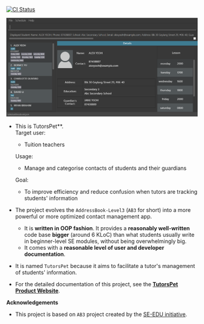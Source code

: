 [![CI Status](https://github.com/AY2021S2-CS2103T-T11-3/tp/workflows/Java%20CI/badge.svg)](https://github.com/AY2021S2-CS2103T-T11-3/tp/actions)

![Ui](docs/images/Ui.png)

* This is TutorsPet**.<br>
  Target user: 
  * Tuition teachers
  
  Usage: 
  * Manage and categorise contacts of students and their guardians
  
  Goal:
  *  To improve efficiency and reduce confusion when tutors are tracking students' information


* The project evolves the `AddressBook-Level3` (`AB3` for short) into a more powerful or more optimized contact management app.
  * It is **written in OOP fashion**. It provides a **reasonably well-written** code base **bigger** (around 6 KLoC) than what students usually write in beginner-level SE modules, without being overwhelmingly big.
  * It comes with a **reasonable level of user and developer documentation**.
  

* It is named `TutorsPet` because it aims to facilitate a tutor's management of students' information.
* For the detailed documentation of this project, see the **[TutorsPet Product Website](https://ay2021s2-cs2103t-t11-3.github.io/tp/)**.

**Acknowledgements**

* This project is based on `AB3` project created by the [SE-EDU initiative](https://se-education.org).